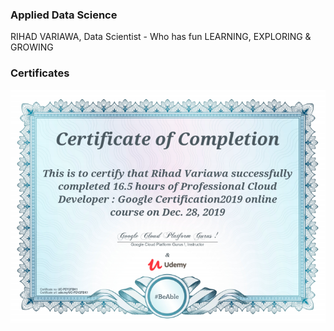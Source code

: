 ### Applied Data Science
RIHAD VARIAWA, Data Scientist - Who has fun LEARNING, EXPLORING & GROWING

### Certificates
<img src="./img/Professional_Cloud_Developer.png"/>


